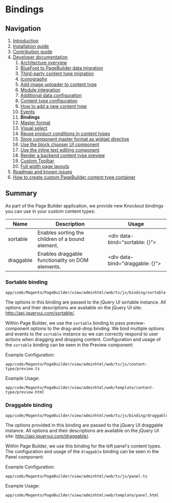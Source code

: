 # Bindings

## Navigation

1. [Introduction]
2. [Installation guide]
3. [Contribution guide]
4. [Developer documentation]
    1. [Architecture overview]
    1. [BlueFoot to PageBuilder data migration]
    1. [Third-party content type migration]
    1. [Iconography]
    1. [Add image uploader to content type]
    1. [Module integration]
    1. [Additional data configuration]
    1. [Content type configuration]
    1. [How to add a new content type]
    1. [Events]
    1. **Bindings**
    1. [Master format]
    1. [Visual select] 
    1. [Reuse product conditions in content types]
    1. [Store component master format as widget directive]
    1. [Use the block chooser UI component]
    1. [Use the inline text editing component]
    1. [Render a backend content type preview]
    1. [Custom Toolbar]
    1. [Full width page layouts]
5. [Roadmap and known issues]
6. [How to create custom PageBuilder content type container]

[Introduction]: README.md
[Contribution guide]: CONTRIBUTING.md
[Installation guide]: install.md
[Developer documentation]: developer-documentation.md
[Architecture overview]: architecture-overview.md
[BlueFoot to PageBuilder data migration]: bluefoot-data-migration.md
[Third-party content type migration]: new-content-type-example.md
[Iconography]: iconography.md
[Add image uploader to content type]: image-uploader.md
[Module integration]: module-integration.md
[Additional data configuration]: custom-configuration.md
[Content type configuration]: content-type-configuration.md
[How to add a new content type]: how-to-add-new-content-type.md
[Events]: events.md
[Bindings]: bindings.md
[Master format]: master-format.md
[Visual select]: visual-select.md
[Reuse product conditions in content types]: product-conditions.md
[Store component master format as widget directive]: widget-directive.md
[Use the block chooser UI component]: block-chooser-component.md
[Use the inline text editing component]: inline-editing-component.md
[Render a backend content type preview]: content-type-preview.md
[Custom Toolbar]: toolbar.md
[Full width page layouts]: full-width-page-layouts.md
[Add image uploader to content type]: image-uploader.md
[Roadmap and Known Issues]: roadmap.md
[How to create custom PageBuilder content type container]: how-to-create-custom-content-type-container.md


## Summary

As part of the Page Builder application, we provide new Knockout bindings you can use in your custom content types:

| Name           | Description                                                    | Usage                                  |
| -------------- | -------------------------------------------------------------- | -------------------------------------  |
| sortable       | Enables sorting the children of a bound element.               | \<div data-bind="sortable: {}"></div>  |
| draggable      | Enables draggable functionality on DOM elements.               | \<div data-bind="draggable: {}"></div> |

### Sortable binding
```
app/code/Magento/PageBuilder/view/adminhtml/web/ts/js/binding/sortable.ts
```

The options in this binding are passed to the jQuery UI sortable instance. All options and their descriptions are available on the jQuery UI site: http://api.jqueryui.com/sortable/.

Within Page Builder, we use the `sortable` binding to pass preview-component options to the drag-and-drop binding. We bind multiple options and events to the `sortable` instance so we can correctly respond to user actions when dragging and dropping content. Configuration and usage of the `sortable` binding can be seen in the Preview component:

Example Configuration: 
```
app/code/Magento/PageBuilder/view/adminhtml/web/ts/js/content-type/preview.ts
```
 
Example Usage: 
```
app/code/Magento/PageBuilder/view/adminhtml/web/template/content-type/preview.html
```

### Draggable binding
```
app/code/Magento/PageBuilder/view/adminhtml/web/ts/js/binding/draggable.ts
``` 

The options provided in this binding are passed to the jQuery UI draggable instance. All options and their descriptions are available on the jQuery UI site: http://api.jqueryui.com/draggable/.

Within Page Builder, we use this binding for the left panel's content types. The configuration and usage of the `draggable` binding can be seen in the Panel component:

Example Configuration: 
```
app/code/Magento/PageBuilder/view/adminhtml/web/ts/js/panel.ts
```
 
Example Usage: 
```
app/code/Magento/PageBuilder/view/adminhtml/web/template/panel.html
```


